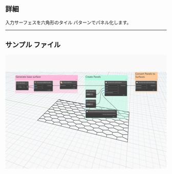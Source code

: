 ## 詳細
入力サーフェスを六角形のタイル パターンでパネル化します。
___
## サンプル ファイル

![ByHexagons](./Autodesk.DesignScript.Geometry.PanelSurface.ByHexagons_img.jpg)
